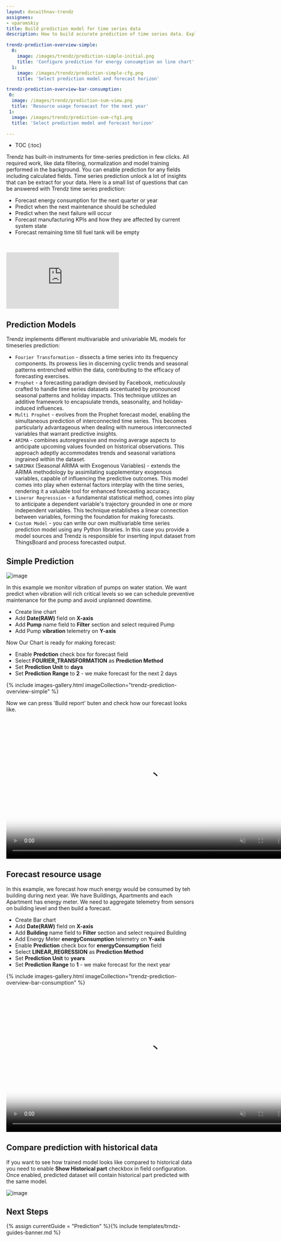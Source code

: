 ```yaml
---
layout: docwithnav-trendz
assignees:
- vparomskiy
title: Build prediction model for time series data
description: How to build accurate prediction of time series data. Explore available ML models for forecasting and visualizing predicted data.

trendz-prediction-overview-simple:
  0:
    image: /images/trendz/prediction-simple-initial.png
    title: 'Configure prediction for energy consumption on line chart'
  1:
    image: /images/trendz/prediction-simple-cfg.png
    title: 'Select prediction model and forecast horizon'

trendz-prediction-overview-bar-consumption:
 0:
  image: /images/trendz/prediction-sum-view.png
  title: 'Resource usage foreacast for the next year'
 1:
  image: /images/trendz/prediction-sum-cfg1.png
  title: 'Select prediction model and forecast horizon'

---
```


* TOC
{:toc}

Trendz has built-in instruments for time-series prediction in few clicks. All required work, like data filtering, normalization 
and model training performed in the background. You can enable prediction for any fields including calculated fields. 
Time series prediction unlock a lot of insights that can be extract for your data. Here is a small list of questions that can be answered with Trendz time series prediction:

* Forecast energy consumption for the next quarter or year
* Predict when the next maintenance should be scheduled
* Predict when the next failure will occur
* Forecast manufacturing KPIs and how they are affected by current system state
* Forecast remaining time till fuel tank will be empty

&nbsp;
<div id="video">  
    <div  id="video_wrapper">
        <iframe src="https://www.youtube.com/embed/cuGPiBeaA18" frameborder="0" allowfullscreen></iframe>
    </div>
</div>

## Prediction Models

Trendz implements different multivariable and univariable ML models for timeseries prediction:

* `Fourier Transformation` - dissects a time series into its frequency components. Its prowess lies in discerning cyclic trends and seasonal patterns entrenched within the data, contributing to the efficacy of forecasting exercises.
* `Prophet` - a forecasting paradigm devised by Facebook, meticulously crafted to handle time series datasets accentuated by pronounced seasonal patterns and holiday impacts. This technique utilizes an additive framework to encapsulate trends, seasonality, and holiday-induced influences.
* `Multi Prophet` - evolves from the Prophet forecast model, enabling the simultaneous prediction of interconnected time series. This becomes particularly advantageous when dealing with numerous interconnected variables that warrant predictive insights.
* `ARIMA` - combines autoregressive and moving average aspects to anticipate upcoming values founded on historical observations. This approach adeptly accommodates trends and seasonal variations ingrained within the dataset.
* `SARIMAX` (Seasonal ARIMA with Exogenous Variables) - extends the ARIMA methodology by assimilating supplementary exogenous variables, capable of influencing the predictive outcomes. This model comes into play when external factors interplay with the time series, rendering it a valuable tool for enhanced forecasting accuracy.
* `Linerar Regresssion` - a fundamental statistical method, comes into play to anticipate a dependent variable's trajectory grounded in one or more independent variables. This technique establishes a linear connection between variables, forming the foundation for making forecasts.
* `Custom Model` - you can write our own multivariable time series prediction model using any Python libraries. In this case you provide a model sources and Trendz is responsible for inserting input dataset from ThingsBoard and process forecasted output.


## Simple Prediction

![image](/images/trendz/prediction-simple-view.png)

In this example we monitor vibration of pumps on water station. We want predict when vibration will rich critical levels
so we can schedule preventive maintenance for the pump and avoid unplanned downtime.

* Create line chart 
* Add **Date(RAW)** field on **X-axis**
* Add **Pump** name field to **Filter** section and select required Pump
* Add Pump **vibration** telemetry on **Y-axis** 

Now Our Chart is ready for making forecast:
* Enable **Predction** check box for forecast field
* Select **FOURIER_TRANSFORMATION** as **Prediction Method**
* Set **Prediction Unit** to **days**
* Set **Prediction Range** to **2** - we make forecast for the next 2 days

{% include images-gallery.html imageCollection="trendz-prediction-overview-simple" %}

Now we can press 'Build report' buten and check how our forecast looks like.

<div class="image-block">
    <div class="image-wrapper">
       <video poster="/images/trendz/prediction-simple-view.png" autoplay="" loop="" preload="auto" muted="" style="width: 750px">
            <source src="https://tb-videos.s3-us-west-1.amazonaws.com/trndz-vibration-predict.webm" type="video/webm">                 
        </video> 
    </div>
</div>


## Forecast resource usage

In this example, we forecast how much energy would be consumed by teh building during next year. We have Buildings, Apartments and each Apartment 
has energy meter. We need to aggregate telemetry from sensors on building level and then build a forecast.

* Create Bar chart 
* Add **Date(RAW)** field on **X-axis**
* Add **Building** name field to **Filter** section and select required Building
* Add Energy Meter **energyConsumption** telemetry on **Y-axis**
* Enable **Prediction** check box for **energyConsumption** field
* Select **LINEAR_REGRESSION** as **Prediction Method**
* Set **Prediction Unit** to **years**
* Set **Prediction Range** to **1** - we make forecast for the next year

{% include images-gallery.html imageCollection="trendz-prediction-overview-bar-consumption" %}

<div class="image-block">
    <div class="image-wrapper">
       <video poster="/images/trendz/prediction-sum-view.png" autoplay="" loop="" preload="auto" muted="" style="width: 750px">
            <source src="https://tb-videos.s3-us-west-1.amazonaws.com/trndz-enrgy-predict.webm" type="video/webm">                 
        </video> 
    </div>
</div>


## Compare prediction with historical data 

If you want to see how trained model looks like compared to historical data you need to enable **Show Historical part** checkbox
 in field configuration. Once enabled, predicted dataset will contain historical part predicted with the same model.
 
![image](/images/trendz/prediction-validation.png)
 
## Next Steps

{% assign currentGuide = "Prediction" %}{% include templates/trndz-guides-banner.md %}